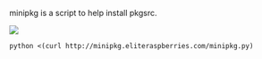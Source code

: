 minipkg is a script to help install pkgsrc.

[![](https://travis-ci.org/eliteraspberries/minipkg.svg)][build-status]

    python <(curl http://minipkg.eliteraspberries.com/minipkg.py)


[build-status]: https://travis-ci.org/eliteraspberries/minipkg
